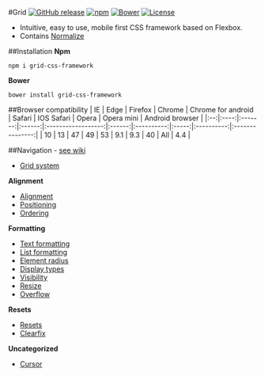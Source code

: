 #Grid
[![GitHub release](https://img.shields.io/github/release/machy8/Grid.svg?maxAge=2592000)](https://github.com/Machy8/Grid)
[![npm](https://img.shields.io/npm/v/grid-css-framework.svg?maxAge=2592000)](https://www.npmjs.com/package/grid-css-framework)
[![Bower](https://img.shields.io/bower/v/grid-css-framework.svg?maxAge=2592000?style=plastic)](https://github.com/Machy8/Grid)
[![License](https://img.shields.io/badge/license-New%20BSD-blue.svg)](https://github.com/Machy8/Macdom/blob/master/license.md)
- Intuitive, easy to use, mobile first CSS framework based on Flexbox.
- Contains [Normalize](https://github.com/necolas/normalize.css/blob/master/normalize.css)

##Installation
**Npm**
```
npm i grid-css-framework
```

**Bower**
```
bower install grid-css-framework
```
##Browser compatibility
| IE | Edge | Firefox | Chrome | Chrome for android | Safari | IOS Safari | Opera | Opera mini | Android browser |
|:--:|:----:|:-------:|:------:|:------------------:|:------:|:----------:|:-----:|:----------:|:---------------:|
|  10 |  13  |    47   |   49   |         53         |   9.1  |     9.3    |   40  |     All    |       4.4       |

##Navigation - [see wiki](https://github.com/Machy8/Grid/wiki)

- [Grid system](https://github.com/Machy8/Grid/wiki/Grid-system)

**Alignment**
- [Alignment](https://github.com/Machy8/Grid/wiki/Alignment)
- [Positioning](https://github.com/Machy8/Grid/wiki/Positioning)
- [Ordering](https://github.com/Machy8/Grid/wiki/Ordering)

**Formatting**
- [Text formatting](https://github.com/Machy8/Grid/wiki/Text-formatting)
- [List formatting](https://github.com/Machy8/Grid/wiki/List-formatting)
- [Element radius](https://github.com/Machy8/Grid/wiki/Element-radius)
- [Display types](https://github.com/Machy8/Grid/wiki/Display-types)
- [Visibility](https://github.com/Machy8/Grid/wiki/Visibility)
- [Resize](https://github.com/Machy8/Grid/wiki/Resize)
- [Overflow](https://github.com/Machy8/Grid/wiki/Overflow)

**Resets**
- [Resets](https://github.com/Machy8/Grid/wiki/Resets)
- [Clearfix](https://github.com/Machy8/Grid/wiki/Clearfix)

**Uncategorized**
- [Cursor](https://github.com/Machy8/Grid/wiki/Cursor)
